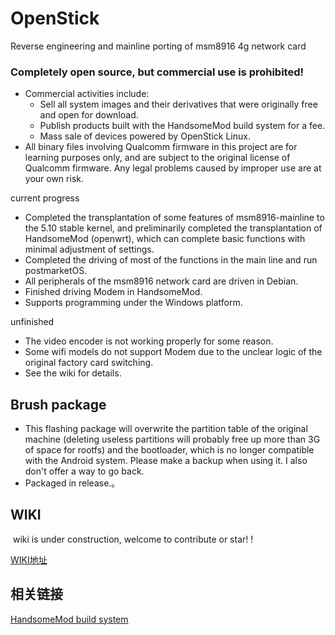 # OpenStick
Reverse engineering and mainline porting of msm8916 4g network card

### Completely open source, but commercial use is prohibited!

* Commercial activities include:
  * Sell ​​all system images and their derivatives that were originally free and open for download.
  * Publish products built with the HandsomeMod build system for a fee.
  * Mass sale of devices powered by OpenStick Linux.
* All binary files involving Qualcomm firmware in this project are for learning purposes only, and are subject to the original license of Qualcomm firmware. Any legal problems caused by improper use are at your own risk.

current progress

* Completed the transplantation of some features of msm8916-mainline to the 5.10 stable kernel, and preliminarily completed the transplantation of  HandsomeMod (openwrt), which can complete basic functions with minimal adjustment of settings.
* Completed the driving of most of the functions in the main line and run postmarketOS.
* All peripherals of the msm8916 network card are driven in Debian.
* Finished driving Modem in HandsomeMod.
* Supports programming under the Windows platform.

unfinished

* The video encoder is not working properly for some reason.
* Some wifi models do not support Modem due to the unclear logic of the original factory card switching.
* See the wiki for details.

## Brush package

* This flashing package will overwrite the partition table of the original machine (deleting useless partitions will probably free up more than 3G of space for rootfs) and the bootloader, which is no longer compatible with the Android system. Please make a backup when using it. I also don't offer a way to go back.
* Packaged in release.。

## WIKI 

​     wiki is under construction, welcome to contribute or star! !

  [WIKI地址](https://www.kancloud.cn/handsomehacker/openstick/content)

## 相关链接

  [HandsomeMod build system](https://github.com/HandsomeMod/HandsomeMod)
